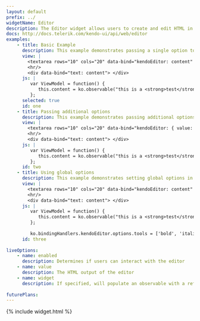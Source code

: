 ```yaml
---
layout: default
prefix: ../
widgetName: Editor
description: The Editor widget allows users to create and edit HTML in an user friendly interface.
docs: http://docs.telerik.com/kendo-ui/api/web/editor
examples:
    - title: Basic Example
      description: This example demonstrates passing a single option to bind against the value of the Editor widget.
      view: |
        <textarea rows="10" cols="20" data-bind="kendoEditor: content" > </textarea>
        <hr/>
        <div data-bind="text: content"> </div>
      js: |
         var ViewModel = function() {
            this.content = ko.observable("this is a <strong>test</strong>!");
         };
      selected: true
      id: one
    - title: Passing additional options
      description: This example demonstrates passing additional options in the data-bind attribute with *content* now being explicitly specified.
      view: |
        <textarea rows="10" cols="20" data-bind="kendoEditor: { value: content, tools: ['bold', 'italic'] }" > </textarea>
        <hr/>
        <div data-bind="text: content"> </div>
      js: |
         var ViewModel = function() {
            this.content = ko.observable("this is a <strong>test</strong>!");
         };
      id: two
    - title: Using global options
      description: This example demonstrates setting global options in *ko.bindingHandlers.kendoEditor.options*. This helps to simplify the markup for settings that can be used as a default for all instances of this widget.
      view: |
        <textarea rows="10" cols="20" data-bind="kendoEditor: content" > </textarea>
        <hr/>
        <div data-bind="text: content"> </div>
      js: |
         var ViewModel = function() {
            this.content = ko.observable("this is a <strong>test</strong>!");
         };
         
         ko.bindingHandlers.kendoEditor.options.tools = ['bold', 'italic'];        
      id: three
      
liveOptions:
    - name: enabled
      description: Determines if users can interact with the editor
    - name: value
      description: The HTML output of the editor
    - name: widget
      description: If specified, will populate an observable with a reference to the actual widget
      
futurePlans:
---
```


{% include widget.html %}
